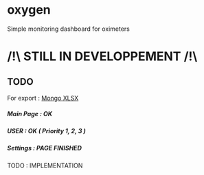 # oxygen
Simple monitoring dashboard for oximeters

# /!\ STILL IN DEVELOPPEMENT /!\

## TODO

For export : [Mongo XLSX](https://github.com/Moblox/mongo-xlsx)

##### Main Page : OK

##### USER : OK ( Priority 1, 2, 3 )

##### Settings : PAGE FINISHED 
TODO : IMPLEMENTATION
